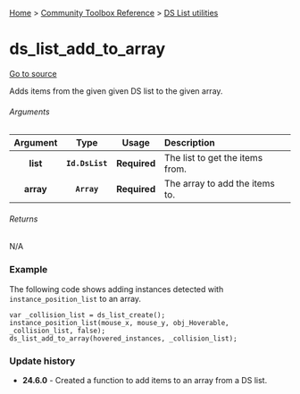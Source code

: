 [Home](/README.md) > [Community Toolbox Reference](/Docs/Reference/Reference.md) > [DS List utilities](/Docs/Reference/Groups/DsList.md)

# ds_list_add_to_array

[Go to source](/Community%20Toolbox/scripts/utils_CommunityToolboxDsList/utils_CommunityToolboxDsList.gml#L39)

Adds items from the given given DS list to the given array.

###### Arguments

| Argument | Type | Usage | Description |
|:---:|:---:|:---:|:---|
| **list** | **`Id.DsList`** | **Required** | The list to get the items from. |
| **array** | **`Array`** | **Required** | The array to add the items to. |

###### Returns
N/A

### Example

The following code shows adding instances detected with `instance_position_list` to an array.

```gml
var _collision_list = ds_list_create();
instance_position_list(mouse_x, mouse_y, obj_Hoverable, _collision_list, false);
ds_list_add_to_array(hovered_instances, _collision_list);
```

### Update history

- **24.6.0** - Created a function to add items to an array from a DS list.
